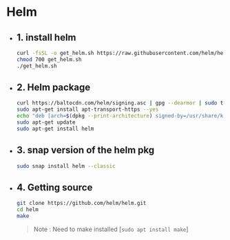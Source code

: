 # Helm

* ## 1. install helm
  ```bash
  curl -fsSL -o get_helm.sh https://raw.githubusercontent.com/helm/helm/main/scripts/get-helm-3
  chmod 700 get_helm.sh
  ./get_helm.sh
  ```

* ## 2. Helm package
  ```bash
  curl https://baltocdn.com/helm/signing.asc | gpg --dearmor | sudo tee /usr/share/keyrings/helm.gpg > /dev/null
  sudo apt-get install apt-transport-https --yes
  echo "deb [arch=$(dpkg --print-architecture) signed-by=/usr/share/keyrings/helm.gpg] https://baltocdn.com/helm/stable/debian/ all main" | sudo tee /etc/apt/sources.list.d/helm-stable-debian.list
  sudo apt-get update
  sudo apt-get install helm
  ```
* ## 3. snap version of the helm pkg
  ```bash
  sudo snap install helm --classic
  ```

* ## 4. Getting source
  ```bash
  git clone https://github.com/helm/helm.git
  cd helm
  make
  ```
  > Note : Need to make installed [`sudo apt install make`]